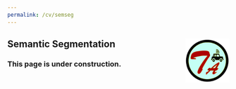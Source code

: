 ```yaml
---
permalink: /cv/semseg
---
```


## Semantic Segmentation <img style="float: right;" src="/img/logo_circle.png" height="100" width="100">

### This page is under construction.
